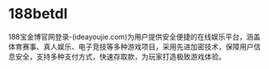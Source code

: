 # 188betdl
188宝金博官网登录-(ideayoujie.com)为用户提供安全便捷的在线娱乐平台，涵盖体育赛事、真人娱乐、电子竞技等多种游戏项目，采用先进加密技术，保障用户信息安全，支持多种支付方式，快速存取款，为玩家打造极致游戏体验。
